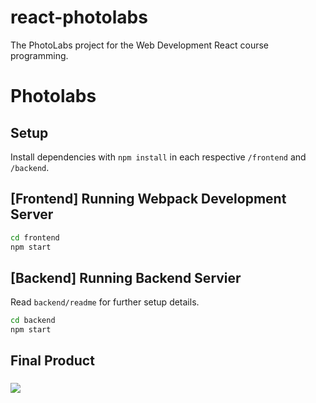 # react-photolabs

The PhotoLabs project for the Web Development React course programming.

# Photolabs

## Setup

Install dependencies with `npm install` in each respective `/frontend` and `/backend`.

## [Frontend] Running Webpack Development Server

```sh
cd frontend
npm start
```

## [Backend] Running Backend Servier

Read `backend/readme` for further setup details.

```sh
cd backend
npm start
```

## Final Product

### ![](https://github.com/Lala0419/photolabs-starter/blob/main/frontend/src/assets/photolabs.gif)
